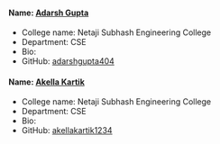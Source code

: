 #### Name: [Adarsh Gupta](https://github.com/adarshgupta404)
- College name: Netaji Subhash Engineering College
- Department: CSE
- Bio: 
- GitHub: [adarshgupta404](https://github.com/adarshgupta404)

#### Name: [Akella Kartik](https://github.com/akellakartik1234)
- College name: Netaji Subhash Engineering College
- Department: CSE
- Bio: 
- GitHub: [akellakartik1234](https://github.com/akellakartik1234)